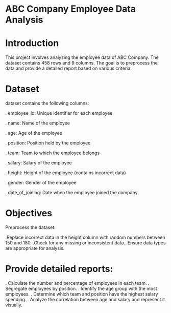 # ABC Company Employee Data Analysis

# Introduction
  This project involves analyzing the employee data of ABC Company. The dataset contains 458 rows and 9 columns. The goal is to preprocess the data and provide a detailed report based on various criteria.

# Dataset
 dataset contains the following columns:

. employee_id: Unique identifier for each employee

. name: Name of the employee

. age: Age of the employee

. position: Position held by the employee

. team: Team to which the employee belongs

. salary: Salary of the employee

. height: Height of the employee (contains incorrect data)

. gender: Gender of the employee

. date_of_joining: Date when the employee joined the company

# Objectives
  Preprocess the dataset:

  .Replace incorrect data in the height column with random numbers between 150 and 180.
 .Check for any missing or inconsistent data.
 .Ensure data types are appropriate for analysis.
# Provide detailed reports:

. Calculate the number and percentage of employees in each team.
. Segregate employees by position.
. Identify the age group with the most employees.
. Determine which team and position have the highest salary spending.
. Analyze the correlation between age and salary and represent it visually.
